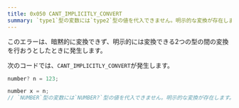 ```yaml
---
title: 0x050 CANT_IMPLICITLY_CONVERT
summary: `type1`型の変数には`type2`型の値を代入できません。明示的な変換が存在します。型変換を忘れていませんか？
---
```


このエラーは、暗黙的に変換できず、明示的には変換できる2つの型の間の変換を行おうとしたときに発生します。

次のコードでは、`CANT_IMPLICITLY_CONVERT`が発生します。

```cs title="AliceScript"
number? n = 123;

number x = n;
// `NUMBER`型の変数には`NUMBER?`型の値を代入できません。明示的な変換が存在します。型変換を忘れていませんか？
```

